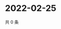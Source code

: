 # 2022-02-25

共 0 条

<!-- BEGIN WEIBO -->
<!-- 最后更新时间 Fri Feb 25 2022 10:10:38 GMT+0800 (China Standard Time) -->

<!-- END WEIBO -->

